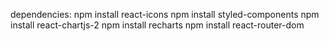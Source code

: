dependencies:
npm install react-icons
npm install styled-components
npm install react-chartjs-2
npm install recharts
npm install react-router-dom

